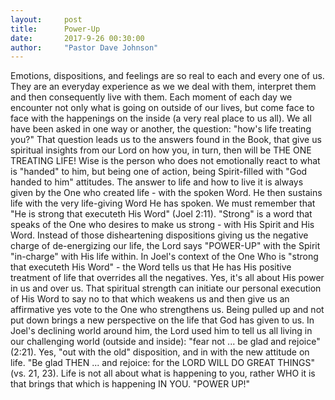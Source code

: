 ```yaml
---
layout:     post
title:      Power-Up
date:       2017-9-26 00:30:00
author:     "Pastor Dave Johnson"
---
```


Emotions, dispositions, and feelings are so real to each and every one of us.  They are an everyday experience as we we deal with them, interpret them and then consequently live with them.  Each moment of each day we encounter not only what is going on outside of our lives, but come face to face with the happenings on the inside (a very real place to us all).  We all have been asked in one way or another, the question: "how's life treating you?"  That question leads us to the answers found in the Book, that give us spiritual insights from our Lord on how you, in turn, then will be THE ONE TREATING LIFE!  Wise is the person who does not emotionally react to what is "handed" to him, but being one of action, being Spirit-filled with "God handed to him" attitudes.   The answer to life and how to live it is always given by the One who created life - with the spoken Word.  He then sustains life with the very life-giving Word He has spoken.  We must remember that "He is strong that executeth His Word" (Joel 2:11).  "Strong" is a word that speaks of the One who desires to make us strong - with His Spirit and His Word.  Instead of those disheartening dispositions giving us the negative charge of de-energizing our life, the Lord says "POWER-UP" with the Spirit "in-charge" with His life within.  In Joel's context of the One Who is "strong that executeth His Word" - the Word tells us that He has His positive treatment of life that overrides all the negatives.   Yes, it's all about His power in us and over us.  That spiritual strength can initiate our personal execution of His Word to say no to that which weakens us and then give us an affirmative yes vote to the One who strengthens us.  Being pulled up and not put down brings a new perspective on the life that God has given to us.   In Joel's declining world around him,  the Lord used him to tell us all living in our challenging world (outside and inside):  "fear not ... be glad and rejoice" (2:21).   Yes, "out with the old" disposition, and in with the new attitude on life. "Be glad THEN ... and rejoice: for the LORD WILL DO GREAT THINGS" (vs. 21, 23). Life is not all about what is happening to you, rather WHO it is that brings that which is happening IN YOU.  "POWER UP!"
